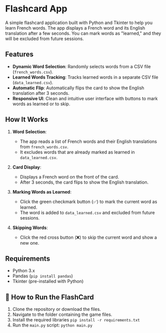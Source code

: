 # Flashcard App

A simple flashcard application built with Python and Tkinter to help you learn French words. The app displays a French word and its English translation after a few seconds. You can mark words as "learned," and they will be excluded from future sessions.

## Features

- **Dynamic Word Selection**: Randomly selects words from a CSV file (`french_words.csv`).
- **Learned Words Tracking**: Tracks learned words in a separate CSV file (`data_learned.csv`).
- **Automatic Flip**: Automatically flips the card to show the English translation after 3 seconds.
- **Responsive UI**: Clean and intuitive user interface with buttons to mark words as learned or to skip.

## How It Works

1. **Word Selection**:

   - The app reads a list of French words and their English translations from `french_words.csv`.
   - It excludes words that are already marked as learned in `data_learned.csv`.

2. **Card Display**:

   - Displays a French word on the front of the card.
   - After 3 seconds, the card flips to show the English translation.

3. **Marking Words as Learned**:

   - Click the green checkmark button (✅) to mark the current word as learned.
   - The word is added to `data_learned.csv` and excluded from future sessions.

4. **Skipping Words**:
   - Click the red cross button (❌) to skip the current word and show a new one.

## Requirements

- Python 3.x
- Pandas (`pip install pandas`)
- Tkinter (pre-installed with Python)

## 🚀 How to Run the FlashCard

1. Clone the repository or download the files.
2. Navigate to the folder containing the game files.
3. Install the required libraries `pip install -r requirements.txt`
4. Run the `main.py` script: `python main.py`
